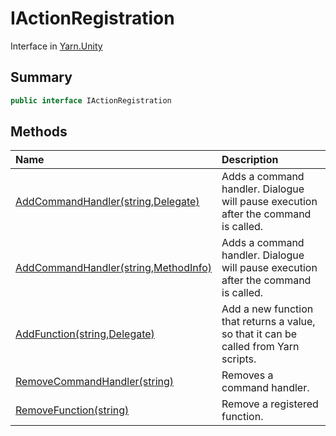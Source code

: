 # IActionRegistration

Interface in [Yarn.Unity](/docs/api/csharp/yarn.unity.md)

## Summary



```csharp
public interface IActionRegistration
```

## Methods

|Name|Description|
|:---|:---|
|[AddCommandHandler(string,Delegate)](/docs/api/csharp/yarn.unity.iactionregistration.addcommandhandler-1.md)|Adds a command handler. Dialogue will pause execution after the command is called.|
|[AddCommandHandler(string,MethodInfo)](/docs/api/csharp/yarn.unity.iactionregistration.addcommandhandler-2.md)|Adds a command handler. Dialogue will pause execution after the command is called.|
|[AddFunction(string,Delegate)](/docs/api/csharp/yarn.unity.iactionregistration.addfunction.md)|Add a new function that returns a value, so that it can be called from Yarn scripts.|
|[RemoveCommandHandler(string)](/docs/api/csharp/yarn.unity.iactionregistration.removecommandhandler.md)|Removes a command handler.|
|[RemoveFunction(string)](/docs/api/csharp/yarn.unity.iactionregistration.removefunction.md)|Remove a registered function.|

